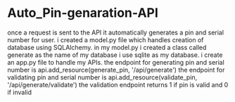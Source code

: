 # Auto_Pin-genaration-API
once a request is sent to the API it automatically generates a pin and serial number for user. 
i created a model.py file which handles creation of database using SQLAlchemy.
in my model.py i created a class called generate as the name of my database
i use sqlite as my database.
i create an app.py file to handle my APIs.
the endpoint for generating pin and serial number is api.add_resource(generate_pin, '/api/generate') 
the endpoint for validating pin and serial number is api.add_resource(validate_pin, '/api/generate/validate')
the validation endpoint returns 1 if pin is valid and 0 if invalid
